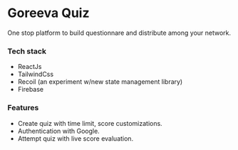 # Goreeva Quiz
One stop platform to build questionnare and distribute among your network.


### Tech stack
* ReactJs
* TailwindCss
* Recoil (an experiment w/new state management library)
* Firebase

### Features
* Create quiz with time limit, score customizations.
* Authentication with Google.
* Attempt quiz with live score evaluation.

